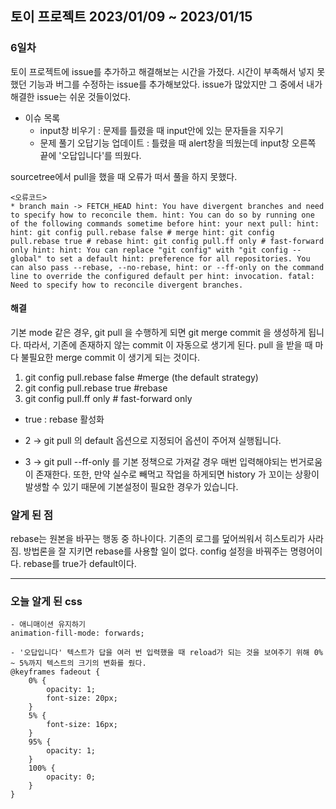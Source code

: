 ## 토이 프로젝트 2023/01/09 ~ 2023/01/15

### 6일차

토이 프로젝트에 issue를 추가하고 해결해보는 시간을 가졌다. 시간이 부족해서 넣지 못했던 기능과 버그를 수정하는 issue를 추가해보았다. issue가 많았지만 그 중에서 내가 해결한 issue는 쉬운 것들이었다.

- 이슈 목록
  - input창 비우기 : 문제를 틀렸을 때 input안에 있는 문자들을 지우기
  - 문제 풀기 오답기능 업데이트 : 틀렸을 때 alert창을 띄웠는데 input창 오른쪽 끝에 '오답입니다'를 띄웠다.

sourcetree에서 pull을 했을 때 오류가 떠서 풀을 하지 못했다.

    <오류코드>
    * branch main -> FETCH_HEAD hint: You have divergent branches and need to specify how to reconcile them. hint: You can do so by running one of the following commands sometime before hint: your next pull: hint: hint: git config pull.rebase false # merge hint: git config pull.rebase true # rebase hint: git config pull.ff only # fast-forward only hint: hint: You can replace "git config" with "git config --global" to set a default hint: preference for all repositories. You can also pass --rebase, --no-rebase, hint: or --ff-only on the command line to override the configured default per hint: invocation. fatal: Need to specify how to reconcile divergent branches.

#### 해결

기본 mode 같은 경우, git pull 을 수행하게 되면 git merge commit 을 생성하게 됩니다. 따라서, 기존에 존재하지 않는 commit 이 자동으로 생기게 된다. pull 을 받을 때 마다 불필요한 merge commit 이 생기게 되는 것이다.

1. git config pull.rebase false #merge (the default strategy)
2. git config pull.rebase true #rebase
3. git config pull.ff only # fast-forward only

- true : rebase 활성화

- 2 -> git pull 의 default 옵션으로 지정되어 옵션이 주어져 실행됩니다.

- 3 -> git pull --ff-only 를 기본 정책으로 가져갈 경우 매번 입력해야되는 번거로움이 존재한다. 또한, 만약 실수로 빼먹고 작업을 하게되면 history 가 꼬이는 상황이 발생할 수 있기 때문에 기본설정이 필요한 경우가 있습니다.

### 알게 된 점

rebase는 원본을 바꾸는 행동 중 하나이다. 기존의 로그를 덮어씌워서 히스토리가 사라짐. 방법론을 잘 지키면 rebase를 사용할 일이 없다. config 설정을 바꿔주는 명령어이다. rebase를 true가 default이다.

---

### 오늘 알게 된 css

    - 애니매이션 유지하기
    animation-fill-mode: forwards;

    - '오답입니다' 텍스트가 답을 여러 번 입력했을 때 reload가 되는 것을 보여주기 위해 0% ~ 5%까지 텍스트의 크기의 변화를 줬다.
    @keyframes fadeout {
        0% {
            opacity: 1;
            font-size: 20px;
        }
        5% {
            font-size: 16px;
        }
        95% {
            opacity: 1;
        }
        100% {
            opacity: 0;
        }
    }
